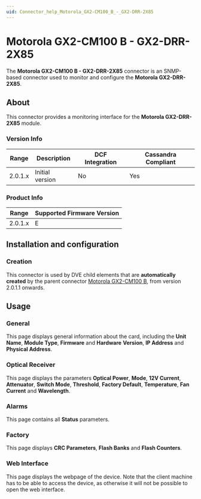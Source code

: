 ```yaml
---
uid: Connector_help_Motorola_GX2-CM100_B_-_GX2-DRR-2X85
---
```


# Motorola GX2-CM100 B - GX2-DRR-2X85

The **Motorola GX2-CM100 B - GX2-DRR-2X85** connector is an SNMP-based connector used to monitor and configure the **Motorola GX2-DRR-2X85**.

## About

This connector provides a monitoring interface for the **Motorola GX2-DRR-2X85** module.

### Version Info

| **Range** | **Description** | **DCF Integration** | **Cassandra Compliant** |
|------------------|-----------------|---------------------|-------------------------|
| 2.0.1.x          | Initial version | No                  | Yes                     |

### Product Info

| Range | Supported Firmware Version |
|------------------|-----------------------------|
| 2.0.1.x          | E                           |

## Installation and configuration

### Creation

This connector is used by DVE child elements that are **automatically created** by the parent connector [Motorola GX2-CM100 B](xref:Connector_help_Motorola_GX2-CM100_B), from version 2.0.1.1 onwards.

## Usage

### General

This page displays general information about the card, including the **Unit Name**, **Module Type**, **Firmware** and **Hardware** **Version**, **IP Address** and **Physical Address**.

### Optical Receiver

This page displays the parameters **Optical Power**, **Mode**, **12V Current**, **Attenuator**, **Switch Mode**, **Threshold**, **Factory Default**, **Temperature**, **Fan Current** and **Wavelength**.

### Alarms

This page contains all **Status** parameters.

### Factory

This page displays **CRC Parameters**, **Flash Banks** and **Flash Counters**.

### Web Interface

This page displays the webpage of the device. Note that the client machine has to be able to access the device, as otherwise it will not be possible to open the web interface.
